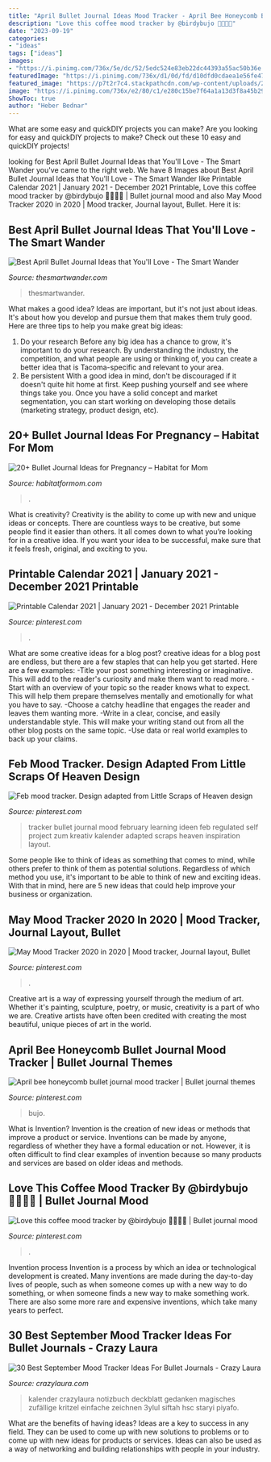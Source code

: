 ```yaml
---
title: "April Bullet Journal Ideas Mood Tracker - April Bee Honeycomb Bullet Journal Mood Tracker"
description: "Love this coffee mood tracker by @birdybujo 🙋🏽🙋🏽⁣"
date: "2023-09-19"
categories:
- "ideas"
tags: ["ideas"]
images:
- "https://i.pinimg.com/736x/5e/dc/52/5edc524e83eb22dc44393a55ac50b36e.jpg"
featuredImage: "https://i.pinimg.com/736x/d1/0d/fd/d10dfd0cdaea1e56fe47b592ab40315f.jpg"
featured_image: "https://p7t2r7c4.stackpathcdn.com/wp-content/uploads/2019/09/stamp-theme-mood-page.jpg"
image: "https://i.pinimg.com/736x/e2/80/c1/e280c15be7f64a1a13d3f8a45b294196.jpg"
ShowToc: true
author: "Heber Bednar"
---
```



What are some easy and quickDIY projects you can make?
Are you looking for easy and quickDIY projects to make? Check out these 10 easy and quickDIY projects!

	

		
looking for Best April Bullet Journal Ideas that You&#039;ll Love - The Smart Wander you've came to the right web. We have 8 Images about Best April Bullet Journal Ideas that You&#039;ll Love - The Smart Wander like Printable Calendar 2021 | January 2021 - December 2021 Printable, Love this coffee mood tracker by @birdybujo 🙋🏽🙋🏽⁣ | Bullet journal mood and also May Mood Tracker 2020 in 2020 | Mood tracker, Journal layout, Bullet. Here it is:
		
    
## Best April Bullet Journal Ideas That You&#039;ll Love - The Smart Wander

<img loading=lazy src="https://thesmartwander.com/wp-content/uploads/2020/03/april-bullet-journal-8-2.jpg" onerror="this.onerror=null;this.src='https://tse1.mm.bing.net/th?id=OIP.VbHQpSwlkhvkdxwLbfmM_AHaHa&amp;pid=15.1';" alt="Best April Bullet Journal Ideas that You&#039;ll Love - The Smart Wander">

_Source: thesmartwander.com_

>thesmartwander. 

	

What makes a good idea?
Ideas are important, but it's not just about ideas. It's about how you develop and pursue them that makes them truly good. Here are three tips to help you make great big ideas:
1. Do your research 
Before any big idea has a chance to grow, it's important to do your research. By understanding the industry, the competition, and what people are using or thinking of, you can create a better idea that is Tacoma-specific and relevant to your area. 
2. Be persistent 
With a good idea in mind, don't be discouraged if it doesn't quite hit home at first. Keep pushing yourself and see where things take you. Once you have a solid concept and market segmentation, you can start working on developing those details (marketing strategy, product design, etc). 

    
## 20+ Bullet Journal Ideas For Pregnancy – Habitat For Mom

<img loading=lazy src="https://habitatformom.com/wp-content/uploads/2020/01/2a7d6c4734b986e9937730767b7ad436-min-768x1024.jpg" onerror="this.onerror=null;this.src='https://tse4.mm.bing.net/th?id=OIP.KRxA9-raYVbLxjC3tt7ltgHaJ4&amp;pid=15.1';" alt="20+ Bullet Journal Ideas for Pregnancy – Habitat for Mom">

_Source: habitatformom.com_

>. 

	

What is creativity?
Creativity is the ability to come up with new and unique ideas or concepts. There are countless ways to be creative, but some people find it easier than others. It all comes down to what you’re looking for in a creative idea. If you want your idea to be successful, make sure that it feels fresh, original, and exciting to you.

    
## Printable Calendar 2021 | January 2021 - December 2021 Printable

<img loading=lazy src="https://i.pinimg.com/736x/26/3e/b7/263eb72a4d1db0ac82660f0c8a69e0c0.jpg" onerror="this.onerror=null;this.src='https://tse2.mm.bing.net/th?id=OIP._CHBeO7OcQP4bCA-q7e9SwHaJ3&amp;pid=15.1';" alt="Printable Calendar 2021 | January 2021 - December 2021 Printable">

_Source: pinterest.com_

>. 

	

What are some creative ideas for a blog post?
creative ideas for a blog post are endless, but there are a few staples that can help you get started. Here are a few examples: 
-Title your post something interesting or imaginative. This will add to the reader's curiosity and make them want to read more. 
-Start with an overview of your topic so the reader knows what to expect. This will help them prepare themselves mentally and emotionally for what you have to say. 
-Choose a catchy headline that engages the reader and leaves them wanting more. 
-Write in a clear, concise, and easily understandable style. This will make your writing stand out from all the other blog posts on the same topic. 
-Use data or real world examples to back up your claims.

    
## Feb Mood Tracker. Design Adapted From Little Scraps Of Heaven Design

<img loading=lazy src="https://i.pinimg.com/736x/5e/dc/52/5edc524e83eb22dc44393a55ac50b36e.jpg" onerror="this.onerror=null;this.src='https://tse1.mm.bing.net/th?id=OIP.zzPAkryuoo9ZllyBpwiHVwHaJ3&amp;pid=15.1';" alt="Feb mood tracker. Design adapted from Little Scraps of Heaven design">

_Source: pinterest.com_

>tracker bullet journal mood february learning ideen feb regulated self project zum kreativ kalender adapted scraps heaven inspiration layout. 

	

Some people like to think of ideas as something that comes to mind, while others prefer to think of them as potential solutions. Regardless of which method you use, it's important to be able to think of new and exciting ideas. With that in mind, here are 5 new ideas that could help improve your business or organization.

    
## May Mood Tracker 2020 In 2020 | Mood Tracker, Journal Layout, Bullet

<img loading=lazy src="https://i.pinimg.com/736x/e2/80/c1/e280c15be7f64a1a13d3f8a45b294196.jpg" onerror="this.onerror=null;this.src='https://tse3.mm.bing.net/th?id=OIP.95A4DuAP3vrNJK79qvGxmAHaM4&amp;pid=15.1';" alt="May Mood Tracker 2020 in 2020 | Mood tracker, Journal layout, Bullet">

_Source: pinterest.com_

>. 

	

Creative art is a way of expressing yourself through the medium of art. Whether it's painting, sculpture, poetry, or music, creativity is a part of who we are. Creative artists have often been credited with creating the most beautiful, unique pieces of art in the world.

    
## April Bee Honeycomb Bullet Journal Mood Tracker | Bullet Journal Themes

<img loading=lazy src="https://i.pinimg.com/736x/bb/c5/3d/bbc53d971f286606fc44845390125a04.jpg" onerror="this.onerror=null;this.src='https://tse4.mm.bing.net/th?id=OIP.uKc6ebjCX5i9AcfMW4aKJwHaJ3&amp;pid=15.1';" alt="April bee honeycomb bullet journal mood tracker | Bullet journal themes">

_Source: pinterest.com_

>bujo. 

	

What is Invention?
Invention is the creation of new ideas or methods that improve a product or service. Inventions can be made by anyone, regardless of whether they have a formal education or not. However, it is often difficult to find clear examples of invention because so many products and services are based on older ideas and methods.

    
## Love This Coffee Mood Tracker By @birdybujo 🙋🏽🙋🏽⁣ | Bullet Journal Mood

<img loading=lazy src="https://i.pinimg.com/736x/d1/0d/fd/d10dfd0cdaea1e56fe47b592ab40315f.jpg" onerror="this.onerror=null;this.src='https://tse2.mm.bing.net/th?id=OIP.oH4di5smWvLMEzdE0Q6PiwHaHa&amp;pid=15.1';" alt="Love this coffee mood tracker by @birdybujo 🙋🏽🙋🏽⁣ | Bullet journal mood">

_Source: pinterest.com_

>. 

	

Invention process
Invention is a process by which an idea or technological development is created. Many inventions are made during the day-to-day lives of people, such as when someone comes up with a new way to do something, or when someone finds a new way to make something work. There are also some more rare and expensive inventions, which take many years to perfect.

    
## 30 Best September Mood Tracker Ideas For Bullet Journals - Crazy Laura

<img loading=lazy src="https://p7t2r7c4.stackpathcdn.com/wp-content/uploads/2019/09/stamp-theme-mood-page.jpg" onerror="this.onerror=null;this.src='https://tse1.mm.bing.net/th?id=OIP.ute6WMX48W1Ty7_fQ2adLgHaLH&amp;pid=15.1';" alt="30 Best September Mood Tracker Ideas For Bullet Journals - Crazy Laura">

_Source: crazylaura.com_

>kalender crazylaura notizbuch deckblatt gedanken magisches zufällige kritzel einfache zeichnen 3ylul siftah hsc staryi piyafo. 

	

What are the benefits of having ideas?
Ideas are a key to success in any field. They can be used to come up with new solutions to problems or to come up with new ideas for products or services. Ideas can also be used as a way of networking and building relationships with people in your industry.

